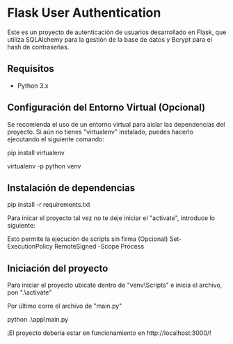# Flask User Authentication

Este es un proyecto de autenticación de usuarios desarrollado en Flask, que utiliza SQLAlchemy para la gestión de la base de datos y Bcrypt para el hash de contraseñas.

## Requisitos

- Python 3.x

## Configuración del Entorno Virtual (Opcional)

Se recomienda el uso de un entorno virtual para aislar las dependencias del proyecto. Si aún no tienes "virtualenv" instalado, puedes hacerlo ejecutando el siguiente comando:

pip install virtualenv

virtualenv -p python venv

## Instalación de dependencias

pip install -r requirements.txt

Para inicar el proyecto tal vez no te deje iniciar el "activate", introduce lo siguiente:

Esto permite la ejecución de scripts sin firma
(Opcional)
Set-ExecutionPolicy RemoteSigned -Scope Process

## Iniciación del proyecto

Para iniciar el proyecto ubicate dentro de "venv\Scripts" e inicia el archivo, pon ".\activate"

Por último corre el archivo de "main.py"

python .\app\main.py

¡El proyecto debería estar en funcionamiento en http://localhost:3000/!
